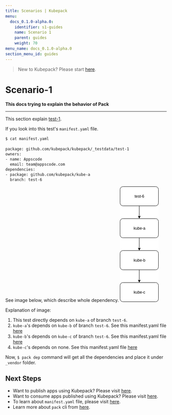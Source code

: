 ```yaml
---
title: Scenarios | Kubepack
menu:
  docs_0.1.0-alpha.0:
    identifier: s1-guides
    name: Scenario 1
    parent: guides
    weight: 70
menu_name: docs_0.1.0-alpha.0
section_menu_id: guides
---
```


> New to Kubepack? Please start [here](/docs/concepts/README.md).

# Scenario-1

**This docs trying to explain the behavior of Pack**
***

This section explain [test-1](https://github.com/kubepack/pack/tree/master/_testdata/test-1).

If you look into this test's `manifest.yaml` file.

```console
$ cat manifest.yaml

package: github.com/kubepack/kubepack/_testdata/test-1
owners:
- name: Appscode
  email: team@appscode.com
dependencies:
- package: github.com/kubepack/kube-a
  branch: test-6
```

See image below, which describe whole dependency.
![alt text](/_testdata/test-1/test-1.jpg)

Explanation of image:

1. This test directly depends on `kube-a` of branch `test-6`.
2. `kube-a`'s depends on `kube-b` of branch `test-6`.
See this manifest.yaml file [here](https://github.com/kubepack/kube-a/blob/test-6/manifest.yaml)
3. `kube-b`'s depends on `kube-c` of branch `test-6`.
See this manifest.yaml file [here](https://github.com/kubepack/kube-b/blob/test-6/manifest.yaml)
4. `kube-c`'s depends on none.
See this manifest.yaml file [here](https://github.com/kubepack/kube-c/blob/test-6/manifest.yaml)


Now, `$ pack dep` command will get all the dependencies and place it under `_vendor` folder.

## Next Steps

- Want to publish apps using Kubepack? Please visit [here](/docs/concepts/how/publisher.md).
- Want to consume apps published using Kubepack? Please visit [here](/docs/concepts/how/user.md).
- To learn about `manifest.yaml` file, please visit [here](/docs/concepts/how/manifest.md).
- Learn more about `pack` cli from [here](/docs/concepts/how/cli.md).

